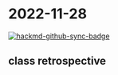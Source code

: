 # 2022-11-28

[![hackmd-github-sync-badge](https://hackmd.io/vS6_AW-bQFeQ88LXPLhB3A/badge)](https://hackmd.io/vS6_AW-bQFeQ88LXPLhB3A)


## class retrospective


